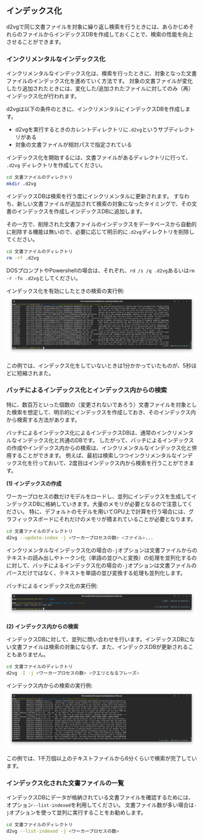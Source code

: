 ## インデックス化

d2vgで同じ文書ファイルを対象に繰り返し検索を行うときには、あらかじめそれらのファイルからインデックスDBを作成しておくことで、検索の性能を向上させることができます。

### インクリメンタルなインデックス化

インクリメンタルなインデックス化は、検索を行ったときに、対象となった文書ファイルのインデックス化を進めていく方法です。
対象の文書ファイルが変化したり追加されたときには、変化した/追加されたファイルに対してのみ（再）インデックス化が行われます。

d2vgは以下の条件のときに、インクリメンタルにインデックスDBを作成します。

* d2vgを実行するときのカレントディレクトリに`.d2vg`というサブディレクトリがある
* 対象の文書ファイルが相対パスで指定されている

インデックス化を開始するには、文書ファイルがあるディレクトリに行って、 `.d2vg` ディレクトリを作成してください。

```sh
cd 文書ファイルのディレクトリ
mkdir .d2vg
```

インデックスDBは検索を行う度にインクリメンタルに更新されます。
すなわち、新しい文書ファイルが追加されて検索の対象になったタイミングで、その文書のインデックスを作成しインデックスDBに追加します。

その一方で、削除された文書ファイルのインデックスをデータベースから自動的に削除する機能は無いので、必要に応じて明示的に`.d2vg`ディレクトリを削除してください。

```sh
cd 文書ファイルのディレクトリ
rm -rf .d2vg
```

DOSプロンプトやPowershellの場合は、それぞれ、`rd /s /q .d2vg`あるいは`rm -r -fo .d2vg`としてください。

インデックス化を有効にしたときの検索の実行例:  
![](images/run4.png)

この例では、インデックス化をしていないときは1分かかっていたものが、5秒ほどに短縮されまた。

### バッチによるインデックス化とインデックス内からの検索

特に、数百万といった個数の（変更されないであろう）文書ファイルを対象とした検索を想定して、明示的にインデックスを作成しておき、そのインデックス内から検索する方法があります。

バッチによるインデックス化によるインデックスDBは、通常のインクリメンタルなインデックス化と共通のDBです。
したがって、バッチによるインデックスの作成やインデックス内からの検索は、インクリメンタルなインデックス化と併用することができます。
例えば、最初は検索しつつインクリメンタルなインデックス化を行っておいて、2度目はインデックス内から検索を行うことができます。

**(1) インデックスの作成**

ワーカープロセスの数だけモデルをロードし、並列にインデックスを生成してインデックスDBに格納していきます。大量のメモリが必要となるので注意してください。
特に、デフォルトのモデルを用いてGPU上で計算を行う場合には、グラフィックスボードにそれだけのメモリが積まれていることが必要となります。

```sh
cd 文書ファイルのディレクトリ
d2vg --update-index -j <ワーカープロセスの数> <ファイル>...
```

インクリメンタルなインデックス化の場合の`-j`オプションは文書ファイルからのテキストの読み出しやトークン化（単語の並びへと変換）の処理を並列化するのに対して、バッチによるインデックス化の場合の`-j`オプションは文書ファイルのパースだけではなく、テキストを単語の並び変換する処理も並列化します。

バッチによるインデックス化の実行例:  
![](images/run5.png)

**(2) インデックス内からの検索**

インデックスDBに対して、並列に問い合わせを行います。インデックスDBにない文書ファイルは検索の対象にならず、また、インデックスDBが更新されることもありません。

```sh
cd 文書ファイルのディレクトリ
d2vg -I -j <ワーカープロセスの数> <クエリとなるフレーズ>
```

インデックス内からの検索の実行例:  
![](images/run6.png)

この例では、1千万個以上のテキストファイルから6分くらいで検索が完了しています。

### インデックス化された文書ファイルの一覧

インデックスDBにデータが格納されている文書ファイルを確認するためには、オプション`--list-indexed`を利用してください。
文書ファイル数が多い場合は`-j`オプションを使って並列に実行することをお勧めします。

```sh
cd 文書ファイルのディレクトリ
d2vg --list-indexed -j <ワーカープロセスの数>
```
